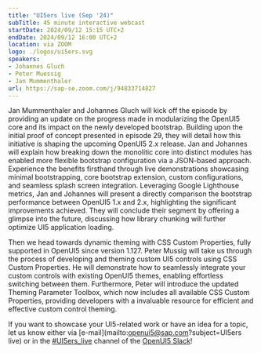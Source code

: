 ```yaml
---
title: "UI5ers live (Sep '24)"
subTitle: 45 minute interactive webcast
startDate: 2024/09/12 15:15 UTC+2
endDate: 2024/09/12 16:00 UTC+2
location: via ZOOM
logo: ./logos/ui5ers.svg
speakers:
- Johannes Gluch
- Peter Muessig
- Jan Mummenthaler
url: https://sap-se.zoom.com/j/94833714827
---
```

Jan Mummenthaler and Johannes Gluch will kick off the episode by providing an update on the progress made in modularizing the OpenUI5 core and its 
impact on the newly developed bootstrap. Building upon the initial proof of concept presented in episode 29, they will detail how this initiative is 
shaping the upcoming OpenUI5 2.x release. Jan and Johannes will explain how breaking down the monolitic core into distinct modules has enabled more 
flexible bootstrap configuration via a JSON-based approach. Experience the benefits firsthand through live demonstrations showcasing minimal bootstrapping, 
core bootstrap extension, custom configurations, and seamless splash screen integration. Leveraging Google Lighthouse metrics, Jan and Johannes will present 
a directly comparison the bootstrap performance between OpenUI5 1.x and 2.x, highlighting the significant improvements achieved. They will conclude their 
segment by offering a glimpse into the future, discussing how library chunking will further optimize UI5 application loading.

Then we head towards dynamic theming with CSS Custom Properties, fully supported in OpenUI5 since version 1.127. Peter Mussig will take us through the process 
of developing and theming custom UI5 controls using CSS Custom Properties. He will demonstrate how to seamlessly integrate your custom controls with existing 
OpenUI5 themes, enabling effortless switching between them. Furthermore, Peter will introduce the updated Theming Parameter Toolbox, which now includes all 
available CSS Custom Properties, providing developers with a invaluable resource for efficient and effective custom control theming.

If you want to showcase your UI5-related work or have an idea for a topic, let us know either via [e-mail](mailto:openui5@sap.com?subject=UI5ers live) or in the 
[#UI5ers_live](https://openui5.slack.com/archives/C01CP60AAN7) channel of the [OpenUI5 Slack](https://ui5-slack-invite.cfapps.eu10.hana.ondemand.com/)!
